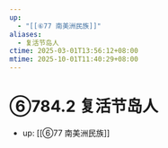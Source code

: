 ```yaml
---
up:
  - "[[⑥77 南美洲民族]]"
aliases:
  - 复活节岛人
ctime: 2025-03-01T13:56:12+08:00
mtime: 2025-10-01T11:40:29+08:00
---
```


# ⑥784.2 复活节岛人

- up: [[⑥77 南美洲民族]]
